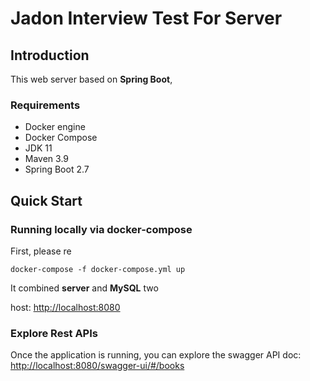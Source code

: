 # Jadon Interview Test For Server

## Introduction

This web server based on **Spring Boot**,

### Requirements

- Docker engine
- Docker Compose
- JDK 11
- Maven 3.9
- Spring Boot 2.7

## Quick Start

### Running locally via docker-compose

First, please re


```shell
docker-compose -f docker-compose.yml up
```

It combined **server** and **MySQL** two

host: <http://localhost:8080>

### Explore Rest APIs

Once the application is running, you can explore the swagger API doc: <http://localhost:8080/swagger-ui/#/books>
